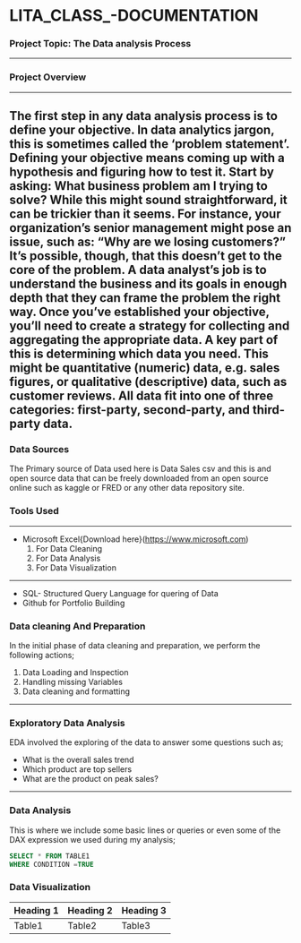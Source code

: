 # LITA_CLASS_-DOCUMENTATION


### Project Topic: The Data analysis Process
---
### Project Overview
---
The first step in any data analysis process is to define your objective. In data analytics jargon, this is sometimes called the ‘problem statement’.
Defining your objective means coming up with a hypothesis and figuring how to test it. Start by asking: What business problem am I trying to solve? While this might sound straightforward, it can be trickier than it seems. For instance, your organization’s senior management might pose an issue, such as: “Why are we losing customers?” It’s possible, though, that this doesn’t get to the core of the problem. A data analyst’s job is to understand the business and its goals in enough depth that they can frame the problem the right way.
Once you’ve established your objective, you’ll need to create a strategy for collecting and aggregating the appropriate data. A key part of this is determining which data you need. This might be quantitative (numeric) data, e.g. sales figures, or qualitative (descriptive) data, such as customer reviews. All data fit into one of three categories: first-party, second-party, and third-party data.
---
### Data Sources
The Primary source of Data used here is Data Sales csv and this is and open source data that can be freely downloaded from an open source online such as kaggle or FRED or any other data repository site.

### Tools Used
---
- Microsoft Excel{Download here}(https://www.microsoft.com)
    1. For Data Cleaning
    2. For Data Analysis
    3. For Data Visualization
---     
- SQL- Structured Query Language for quering of Data
- Github for Portfolio Building

### Data cleaning And Preparation
In the initial phase of data cleaning and preparation, we perform the following actions;
 1. Data Loading and Inspection
 2. Handling missing Variables
 3. Data cleaning and formatting
---
### Exploratory Data Analysis
EDA involved the exploring of the data to answer some questions such as;
 - What is the overall sales trend
 - Which product are top sellers
 - What are the product on peak sales?
---
### Data Analysis
This is where we include some basic lines or queries or even some of the DAX expression we used during my analysis;
```SQL
SELECT * FROM TABLE1
WHERE CONDITION =TRUE
```

### Data Visualization








|Heading 1|Heading 2|Heading 3| 
|---------|---------|----------|
|Table1|Table2|Table3| 
